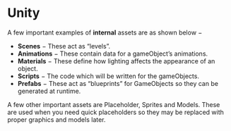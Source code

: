 # Unity

A few important examples of **internal** assets are as shown below −

* **Scenes** − These act as “levels”.
* **Animations** − These contain data for a gameObject’s animations.
* **Materials** − These define how lighting affects the appearance of an object.
* **Scripts** − The code which will be written for the gameObjects.
* **Prefabs** − These act as “blueprints” for GameObjects so they can be generated at runtime.

A few other important assets are Placeholder, Sprites and Models. These are used when you need quick placeholders so they may be replaced with proper graphics and models later.




